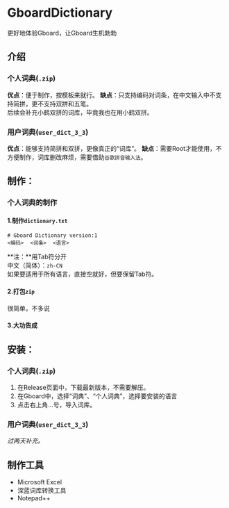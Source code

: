 # GboardDictionary
更好地体验Gboard，让Gboard生机勃勃
## 介绍
### 个人词典(`.zip`)
**优点**：便于制作，按模板来就行。
**缺点**：只支持编码对词条，在中文输入中不支持简拼，更不支持双拼和五笔。  
后续会补充小鹤双拼的词库，毕竟我也在用小鹤双拼。
### 用户词典(`user_dict_3_3`)
**优点**：能够支持简拼和双拼，更像真正的“词库”。
**缺点**：需要Root才能使用，不方便制作，词库删改麻烦，需要借助`谷歌拼音输入法`。

## 制作：
### 个人词典的制作
#### 1.制作`dictionary.txt`

    # Gboard Dictionary version:1  
    <编码>  <词条>  <语言>
**注：**用Tab符分开  
中文（简体）：`zh-CN`  
如果要适用于所有语言，直接空就好，但要保留Tab符。
#### 2.打包`zip`
很简单，不多说
#### 3.大功告成


## 安装：
### 个人词典(`.zip`)
1.  在Release页面中，下载最新版本，不需要解压。
2.  在Gboard中，选择“词典”、“个人词典”，选择要安装的语言
3.  点击右上角…号，导入词库。
### 用户词典(`user_dict_3_3`)
*过两天补充。*

## 制作工具
+ Microsoft Excel
+ 深蓝词库转换工具
+ Notepad++
